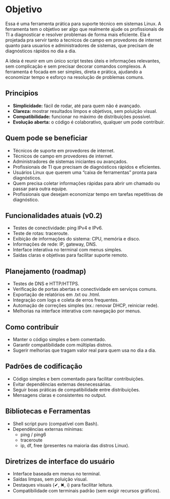 # Objetivo

Essa é uma ferramenta prática para suporte técnico em sistemas Linux. A ferramenta tem o objetivo ser algo que realmente ajude os profissionais de TI a diagnosticar e resolver problemas de forma mais eficiente. Ela é projetada pra servir tanto a tecnicos de campo em provedores de internet quanto para usuarios e administradores de sistemas, que precisam de diagnósticos rápidos no dia a dia.

A ideia é reunir em um único script testes úteis e informações relevantes, sem complicação e sem precisar decorar comandos complexos. A ferramenta é focada em ser simples, direta e prática, ajudando a economizar tempo e esforço na resolução de problemas comuns.

## Principios

- **Simplicidade:** fácil de rodar, até para quem não é avançado.
- **Clareza:** mostrar resultados limpos e objetivos, sem poluição visual.
- **Compatibilidade:** funcionar no máximo de distribuições possível.
- **Evolução aberta:** o código é colaborativo, qualquer um pode contribuir.

## Quem pode se beneficiar

- Técnicos de suporte em provedores de internet.
- Técnicos de campo em provedores de internet.
- Administradores de sistemas iniciantes ou avançados.
- Profissionais de TI que precisam de diagnósticos rápidos e eficientes.
- Usuários Linux que querem uma “caixa de ferramentas” pronta para diagnósticos.
- Quem precisa coletar informações rápidas para abrir um chamado ou passar para outra equipe.
- Profissionais que desejam economizar tempo em tarefas repetitivas de diagnóstico.

## Funcionalidades atuais (v0.2)

- Testes de conectividade: ping IPv4 e IPv6.
- Teste de rotas: traceroute.
- Exibição de informações do sistema: CPU, memória e disco.
- Informações de rede: IP, gateway, DNS.
- Interface interativa no terminal com menus simples.
- Saídas claras e objetivas para facilitar suporte remoto.

## Planejamento (roadmap)

- Testes de DNS e HTTP/HTTPS.
- Verificação de portas abertas e conectividade em serviços comuns.
- Exportação de relatórios em .txt ou .html.
- Integração com logs e coleta de erros frequentes.
- Automação de correções simples (ex.: renovar DHCP, reiniciar rede).
- Melhorias na interface interativa com navegação por menus.

## Como contribuir

- Manter o código simples e bem comentado.
- Garantir compatibilidade com múltiplas distros.
- Sugerir melhorias que tragam valor real para quem usa no dia a dia.

## Padrões de codificação

- Código simples e bem comentado para facilitar contribuições.
- Evitar dependências externas desnecessárias.
- Seguir boas práticas de compatibilidade entre distribuições.
- Mensagens claras e consistentes no output.

## Bibliotecas e Ferramentas

- Shell script puro (compatível com Bash).
- Dependências externas mínimas:
    - ping / ping6
    - traceroute
    - ip, df, free (presentes na maioria das distros Linux).

## Diretrizes de interface do usuário

- Interface baseada em menus no terminal.
- Saídas limpas, sem poluição visual.
- Destaques visuais (✔, ✖, ℹ) para facilitar leitura.
- Compatibilidade com terminais padrão (sem exigir recursos gráficos).